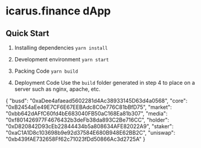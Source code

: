 # icarus.finance dApp

## Quick Start

1. Installing dependencies
`yarn install`

2. Development environment
`yarn start`

3. Packing Code
`yarn build`

4. Deployment Code
Use the `build` folder generated in step 4 to place on a server such as nginx, apache, etc.


{
  "busd": "0xaDee4afaead5602281d4Ac38933145D63d4a0568",
  "core": "0xB2454aEe49E7CF6E67EEBAdc8C0e776C81bBfD75",
  "market": "0xbb642dAFfC60fd4bE683040FB50aC168Ea81b307",
  "media": "0xf801426977F4676432b3deFb38da893C2Be716CC",
  "holder": "0xD820842D93cEb22844434b5a808634AFE82022A9",
  "staker": "0xaC1A1D8c103698b9e92d37584E680B948E62BB2C",
  "uniswap": "0xb439fAE732658Ff62c71023fDd50866Ac3d2725A"
}
